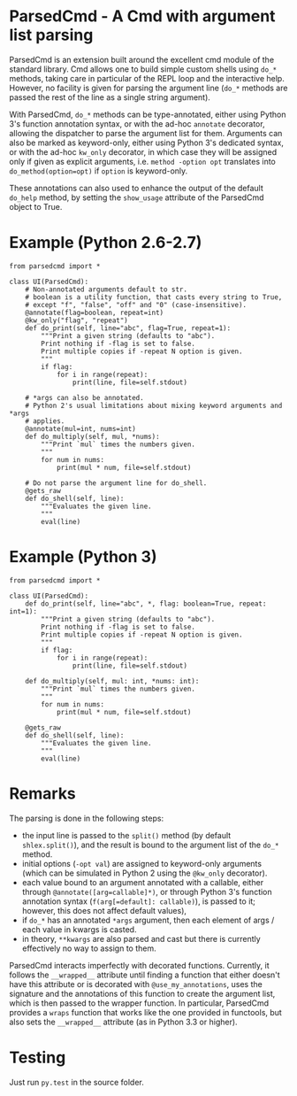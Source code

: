 ParsedCmd - A Cmd with argument list parsing
============================================

ParsedCmd is an extension built around the excellent cmd module of the standard
library.  Cmd allows one to build simple custom shells using `do_*` methods,
taking care in particular of the REPL loop and the interactive help.  However,
no facility is given for parsing the argument line (`do_*` methods are passed
the rest of the line as a single string argument).

With ParsedCmd, `do_*` methods can be type-annotated, either using Python
3's function annotation syntax, or with the ad-hoc `annotate` decorator,
allowing the dispatcher to parse the argument list for them.  Arguments can
also be marked as keyword-only, either using Python 3's dedicated syntax, or
with the ad-hoc `kw_only` decorator, in which case they will be assigned only
if given as explicit arguments, i.e. `method -option opt` translates into
`do_method(option=opt)` if `option` is keyword-only.

These annotations can also used to enhance the output of the default `do_help`
method, by setting the `show_usage` attribute of the ParsedCmd object to True.

Example (Python 2.6-2.7)
========================

    from parsedcmd import *

    class UI(ParsedCmd):
        # Non-annotated arguments default to str.
        # boolean is a utility function, that casts every string to True,
        # except "f", "false", "off" and "0" (case-insensitive).
        @annotate(flag=boolean, repeat=int)
        @kw_only("flag", "repeat")
        def do_print(self, line="abc", flag=True, repeat=1):
            """Print a given string (defaults to "abc").
            Print nothing if -flag is set to false.
            Print multiple copies if -repeat N option is given.
            """
            if flag:
                for i in range(repeat):
                    print(line, file=self.stdout)

        # *args can also be annotated.
        # Python 2's usual limitations about mixing keyword arguments and *args
        # applies.
        @annotate(mul=int, nums=int)
        def do_multiply(self, mul, *nums):
            """Print `mul` times the numbers given.
            """
            for num in nums:
                print(mul * num, file=self.stdout)

        # Do not parse the argument line for do_shell.
        @gets_raw
        def do_shell(self, line):
            """Evaluates the given line.
            """
            eval(line)

Example (Python 3)
==================

    from parsedcmd import *

    class UI(ParsedCmd):
        def do_print(self, line="abc", *, flag: boolean=True, repeat: int=1):
            """Print a given string (defaults to "abc").
            Print nothing if -flag is set to false.
            Print multiple copies if -repeat N option is given.
            """
            if flag:
                for i in range(repeat):
                    print(line, file=self.stdout)

        def do_multiply(self, mul: int, *nums: int):
            """Print `mul` times the numbers given.
            """
            for num in nums:
                print(mul * num, file=self.stdout)

        @gets_raw
        def do_shell(self, line):
            """Evaluates the given line.
            """
            eval(line)

Remarks
=======

The parsing is done in the following steps:
  - the input line is passed to the `split()` method (by default
    `shlex.split()`), and the result is bound to the argument list of the
    `do_*` method.
  - initial options (`-opt val`) are assigned to keyword-only arguments (which
    can be simulated in Python 2 using the `@kw_only` decorator).
  - each value bound to an argument annotated with a callable, either through
    `@annotate([arg=callable]*)`, or through Python 3's function annotation
    syntax (`f(arg[=default]: callable)`), is passed to it; however, this does
    not affect default values),
  - if `do_*` has an annotated `*args` argument, then each element
    of args / each value in kwargs is casted.
  - in theory, `**kwargs` are also parsed and cast but there is currently
    effectively no way to assign to them.

ParsedCmd interacts imperfectly with decorated functions.  Currently, it
follows the `__wrapped__` attribute until finding a function that either
doesn't have this attribute or is decorated with `@use_my_annotations`, uses
the signature and the annotations of this function to create the argument
list, which is then passed to the wrapper function.  In particular, ParsedCmd
provides a `wraps` function that works like the one provided in functools, but
also sets the `__wrapped__` attribute (as in Python 3.3 or higher).

Testing
=======

Just run `py.test` in the source folder.
